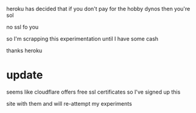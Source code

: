 heroku has decided that if you don't pay for the hobby dynos then you're sol

no ssl fo you

so I'm scrapping this experimentation until I have some cash

thanks heroku

# update

seems like cloudflare offers free ssl certificates so I've signed up this

site with them and will re-attempt my experiments
